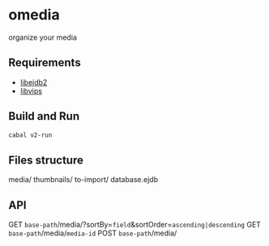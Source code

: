 # omedia
organize your media

## Requirements

* [libejdb2](https://github.com/Softmotions/ejdb#use-cases)
* [libvips](https://github.com/libvips/libvips)

## Build and Run
```bash
cabal v2-run
```

## Files structure
media/
thumbnails/
to-import/
database.ejdb

## API
GET `base-path`/media/?sortBy=`field`&sortOrder=`ascending|descending`
GET `base-path`/media/`media-id`
POST `base-path`/media/
